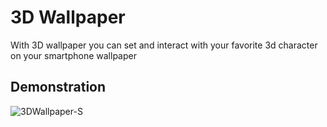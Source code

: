 # 3D Wallpaper

With 3D wallpaper you can set and interact with your favorite 3d character on your smartphone wallpaper

## Demonstration


![3DWallpaper-S](https://github.com/user-attachments/assets/f2fc8959-db3a-4ba1-9d58-9b4b846d9ccd)
